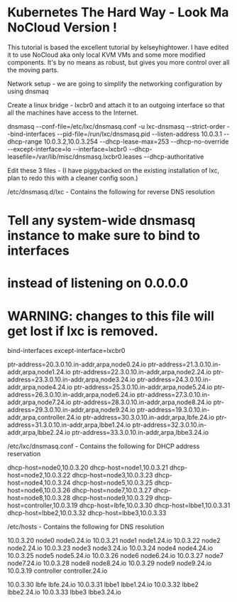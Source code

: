 # Kubernetes The Hard Way - Look Ma NoCloud Version !

This tutorial is based the excellent tutorial by kelseyhightower. I have edited it to use NoCloud aka only local KVM VMs and some more modified components. It's by no means as robust, but gives you more control over all the moving parts. 

Network setup - we are going to simplify the networking configuration by using dnsmaq

Create a linux bridge - lxcbr0 and attach it to an outgoing interface so that all the machines have access to the Internet. 

dnsmasq --conf-file=/etc/lxc/dnsmasq.conf -u lxc-dnsmasq --strict-order --bind-interfaces --pid-file=/run/lxc/dnsmasq.pid --listen-address 10.0.3.1 --dhcp-range 10.0.3.2,10.0.3.254 --dhcp-lease-max=253 --dhcp-no-override --except-interface=lo --interface=lxcbr0 --dhcp-leasefile=/var/lib/misc/dnsmasq.lxcbr0.leases --dhcp-authoritative

Edit these 3 files - (I have piggybacked on the existing installation of lxc, plan to redo this with a cleaner config soon.)


/etc/dnsmasq.d/lxc - Contains the following for reverse DNS resolution

# Tell any system-wide dnsmasq instance to make sure to bind to interfaces
# instead of listening on 0.0.0.0
# WARNING: changes to this file will get lost if lxc is removed.
bind-interfaces
except-interface=lxcbr0

ptr-address=20.3.0.10.in-addr,arpa,node0.24.io
ptr-address=21.3.0.10.in-addr,arpa,node1.24.io
ptr-address=22.3.0.10.in-addr,arpa,node2.24.io
ptr-address=23.3.0.10.in-addr,arpa,node3.24.io
ptr-address=24.3.0.10.in-addr,arpa,node4.24.io
ptr-address=25.3.0.10.in-addr,arpa,node5.24.io
ptr-address=26.3.0.10.in-addr,arpa,node6.24.io
ptr-address=27.3.0.10.in-addr,arpa,node7.24.io
ptr-address=28.3.0.10.in-addr,arpa,node8.24.io
ptr-address=29.3.0.10.in-addr,arpa,node9.24.io
ptr-address=19.3.0.10.in-addr,arpa,controller.24.io
ptr-address=30.3.0.10.in-addr,arpa,lbfe.24.io
ptr-address=31.3.0.10.in-addr,arpa,lbbe1.24.io
ptr-address=32.3.0.10.in-addr,arpa,lbbe2.24.io
ptr-address=33.3.0.10.in-addr,arpa,lbbe3.24.io


/etc/lxc/dnsmasq.conf - Contains the following for DHCP address reservation

dhcp-host=node0,10.0.3.20
dhcp-host=node1,10.0.3.21
dhcp-host=node2,10.0.3.22
dhcp-host=node3,10.0.3.23
dhcp-host=node4,10.0.3.24
dhcp-host=node5,10.0.3.25
dhcp-host=node6,10.0.3.26
dhcp-host=node7,10.0.3.27
dhcp-host=node8,10.0.3.28
dhcp-host=node9,10.0.3.29
dhcp-host=controller,10.0.3.19
dhcp-host=lbfe,10.0.3.30
dhcp-host=lbbe1,10.0.3.31
dhcp-host=lbbe2,10.0.3.32
dhcp-host=lbbe3,10.0.3.33

/etc/hosts - Contains the following for DNS resolution


10.0.3.20 node0 node0.24.io
10.0.3.21 node1 node1.24.io
10.0.3.22 node2 node2.24.io
10.0.3.23 node3 node3.24.io
10.0.3.24 node4 node4.24.io
10.0.3.25 node5 node5.24.io
10.0.3.26 node6 node6.24.io
10.0.3.27 node7 node7.24.io
10.0.3.28 node8 node8.24.io
10.0.3.29 node9 node9.24.io
10.0.3.19 controller controller.24.io

10.0.3.30 lbfe lbfe.24.io
10.0.3.31 lbbe1 lbbe1.24.io
10.0.3.32 lbbe2 lbbe2.24.io
10.0.3.33 lbbe3 lbbe3.24.io


